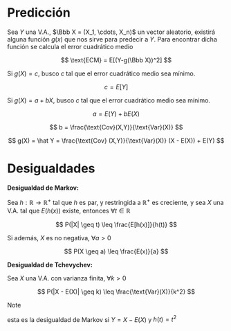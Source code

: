 # Predicción

Sea $Y$ una V.A., $\Bbb X = (X_1, \cdots, X_n)$ un vector aleatorio, existirá alguna función $g(x)$ que nos sirve para predecir a $Y$. Para encontrar dicha función se calcula el error cuadrático medio

$$
\text{ECM} = E[(Y-g(\Bbb X))^2]
$$

Si $g(X) = c$, busco $c$ tal que el error cuadrático medio sea mínimo.

$$
c = E[Y]
$$

Si $g(X) = a + bX$, busco $c$ tal que el error cuadrático medio sea mínimo.

$$
a = E(Y)  + bE(X)
$$

$$
b = \frac{\text{Cov}(X,Y)}{\text{Var}(X)}
$$

$$
g(X) = \hat Y = \frac{\text{Cov} (X,Y)}{\text{Var}(X)} (X - E(X)) + E(Y)
$$

# Desigualdades

**Desigualdad de Markov:**

Sea $h: \mathbb{R} \to \mathbb{R}^+$ tal que $h$ es par, y restringida a $\mathbb{R}^+$ es creciente, y sea $X$ una V.A. tal que $E(h(x))$ existe, entonces $\forall t \in \mathbb{R}$

$$
P(|X| \geq t) \leq \frac{E[h(x)]}{h(t)}
$$

Si además, $X$ es no negativa, $\forall a > 0$

$$
P(X \geq a) \leq \frac{E(x)}{a}
$$

**Desigualdad de Tchevychev:**

Sea $X$ una V.A. con varianza finita, $\forall k > 0$

$$
P(|X - E(X)| \geq k) \leq \frac{\text{Var}(X)}{k^2}
$$

> [!note]
> esta es la desigualdad de Markov si $Y = X - E(X)$ y $h(t) = t^2$
